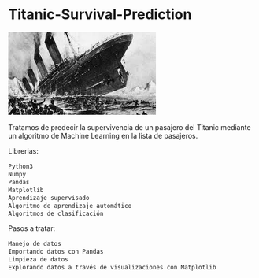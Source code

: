 # Titanic-Survival-Prediction

<img src="https://github.com/basapacheco/Titanic/blob/main/Titanic.jpg">

Tratamos de predecir la supervivencia de un pasajero del Titanic mediante un algoritmo de Machine Learning en la lista de pasajeros.
                                                                    
Librerias:

    Python3
    Numpy
    Pandas
    Matplotlib
    Aprendizaje supervisado
    Algoritmo de aprendizaje automático
    Algoritmos de clasificación
    
Pasos a tratar:

    Manejo de datos
    Importando datos con Pandas
    Limpieza de datos
    Explorando datos a través de visualizaciones con Matplotlib
